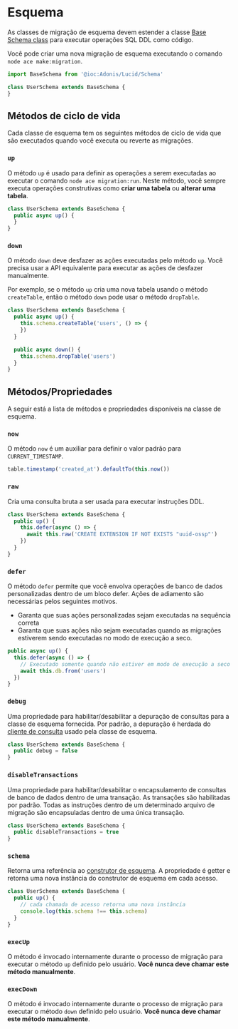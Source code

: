 # Esquema

As classes de migração de esquema devem estender a classe [Base Schema class](https://github.com/adonisjs/lucid/blob/master/src/Schema/index.ts) para executar operações SQL DDL como código.

Você pode criar uma nova migração de esquema executando o comando `node ace make:migration`.

```ts
import BaseSchema from '@ioc:Adonis/Lucid/Schema'

class UserSchema extends BaseSchema {
}
```

## Métodos de ciclo de vida
Cada classe de esquema tem os seguintes métodos de ciclo de vida que são executados quando você executa ou reverte as migrações.

### `up`
O método `up` é usado para definir as operações a serem executadas ao executar o comando `node ace migration:run`. Neste método, você sempre executa operações construtivas como **criar uma tabela** ou **alterar uma tabela**.

```ts
class UserSchema extends BaseSchema {
  public async up() {
  }
}
```

### `down`
O método `down` deve desfazer as ações executadas pelo método `up`. Você precisa usar a API equivalente para executar as ações de desfazer manualmente.

Por exemplo, se o método `up` cria uma nova tabela usando o método `createTable`, então o método `down` pode usar o método `dropTable`.

```ts
class UserSchema extends BaseSchema {
  public async up() {
    this.schema.createTable('users', () => {
    })
  }

  public async down() {
    this.schema.dropTable('users')
  }
}
```

## Métodos/Propriedades
A seguir está a lista de métodos e propriedades disponíveis na classe de esquema.

### `now`
O método `now` é um auxiliar para definir o valor padrão para `CURRENT_TIMESTAMP`.

```ts
table.timestamp('created_at').defaultTo(this.now())
```

### `raw`
Cria uma consulta bruta a ser usada para executar instruções DDL.

```ts {3-5}
class UserSchema extends BaseSchema {
  public up() {
    this.defer(async () => {
      await this.raw('CREATE EXTENSION IF NOT EXISTS "uuid-ossp"')
    })
  }
}
```

### `defer`
O método `defer` permite que você envolva operações de banco de dados personalizadas dentro de um bloco defer. Ações de adiamento são necessárias pelos seguintes motivos.

- Garanta que suas ações personalizadas sejam executadas na sequência correta
- Garanta que suas ações não sejam executadas quando as migrações estiverem sendo executadas no modo de execução a seco.

```ts
public async up() {
  this.defer(async () => {
    // Executado somente quando não estiver em modo de execução a seco
    await this.db.from('users')
  })
}
```

### `debug`
Uma propriedade para habilitar/desabilitar a depuração de consultas para a classe de esquema fornecida. Por padrão, a depuração é herdada do [cliente de consulta](./query-client.md) usado pela classe de esquema.

```ts
class UserSchema extends BaseSchema {
  public debug = false
}
```

### `disableTransactions`
Uma propriedade para habilitar/desabilitar o encapsulamento de consultas de banco de dados dentro de uma transação. As transações são habilitadas por padrão. Todas as instruções dentro de um determinado arquivo de migração são encapsuladas dentro de uma única transação.

```ts
class UserSchema extends BaseSchema {
  public disableTransactions = true
}
```

### `schema`
Retorna uma referência ao [construtor de esquema](./schema-builder.md). A propriedade é getter e retorna uma nova instância do construtor de esquema em cada acesso.

```ts
class UserSchema extends BaseSchema {
  public up() {
    // cada chamada de acesso retorna uma nova instância
    console.log(this.schema !== this.schema)
  }
}
```

### `execUp`
O método é invocado internamente durante o processo de migração para executar o método `up` definido pelo usuário. **Você nunca deve chamar este método manualmente**.

### `execDown`
O método é invocado internamente durante o processo de migração para executar o método `down` definido pelo usuário. **Você nunca deve chamar este método manualmente**.

